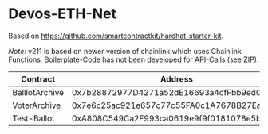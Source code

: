 # Devos-ETH-Net

Based on https://github.com/smartcontractkit/hardhat-starter-kit.


*Note*: v211 is based on newer version of chainlink which uses Chainlink Functions. Boilerplate-Code has not been developed for API-Calls (see ZIP).


| Contract | Address |
| --- | --- |
| BalllotArchive | 0x7b28872977D4271a52dE16693a4cfFbb9ed0e849 | 
| VoterArchive | 0x7e6c25ac921e657c77c55FA0c1A7678B27Ea05F3 | 
| Test-Ballot | 0xA808C549Ca2F993ca0619e9f9f0181078e5bB8aD |
